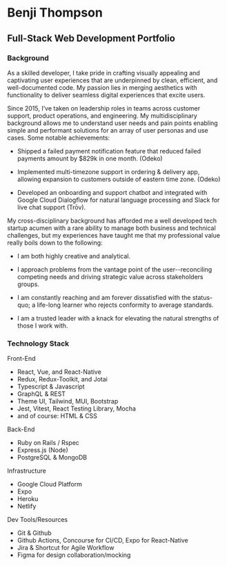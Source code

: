 # Benji Thompson

## Full-Stack Web Development Portfolio

### Background

As a skilled developer, I take pride in crafting visually appealing and captivating user experiences that are underpinned by clean, efficient, and well-documented code. My passion lies in merging aesthetics with functionality to deliver seamless digital experiences that excite users.

Since 2015, I’ve taken on leadership roles in teams across customer support, product operations, and engineering. My multidisciplinary background allows me to understand user needs and pain points enabling simple and performant solutions for an array of user personas and use cases. Some notable achievements:

- Shipped a failed payment notification feature that reduced failed payments amount by $829k in one month. (Odeko)

- Implemented multi-timezone support in ordering & delivery app, allowing expansion to customers outside of eastern time zone. (Odeko)

- Developed an onboarding and support chatbot and integrated with Google Cloud Dialogflow for natural language processing and Slack for live chat support (Trōv).

My cross-disciplinary background has afforded me a well developed tech startup acumen with a rare ability to manage both business and technical challenges, but my experiences have taught me that my professional value really boils down to the following:

- I am both highly creative and analytical.

- I approach problems from the vantage point of the user--reconciling competing needs and driving strategic value across stakeholders groups.

- I am constantly reaching and am forever dissatisfied with the status-quo; a life-long learner who rejects conformity to average standards.

- I am a trusted leader with a knack for elevating the natural strengths of those I work with.

### Technology Stack

Front-End

- React, Vue, and React-Native
- Redux, Redux-Toolkit, and Jotai
- Typescript & Javascript
- GraphQL & REST
- Theme UI, Tailwind, MUI, Bootstrap
- Jest, Vitest, React Testing Library, Mocha
- and of course: HTML & CSS

Back-End

- Ruby on Rails / Rspec
- Express.js (Node)
- PostgreSQL & MongoDB

Infrastructure

- Google Cloud Platform
- Expo
- Heroku
- Netlify

Dev Tools/Resources

- Git & Github
- Github Actions, Concourse for CI/CD, Expo for React-Native
- Jira & Shortcut for Agile Workflow
- Figma for design collaboration/mocking
